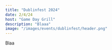 ```yaml
---
title: "Dublinfest 2024"
date: 2/4/24
host: "Game Day Grill"
description: "Blaaa"
image: "/images/events/dublinfest/header.png"
---
```


Blaa